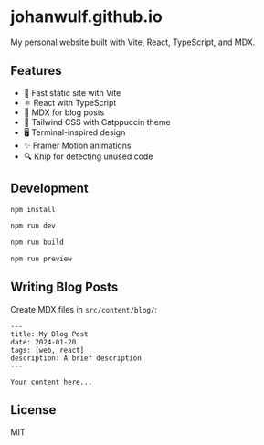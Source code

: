 # johanwulf.github.io

My personal website built with Vite, React, TypeScript, and MDX.

## Features

- 🚀 Fast static site with Vite
- ⚛️ React with TypeScript
- 📝 MDX for blog posts
- 🎨 Tailwind CSS with Catppuccin theme
- 🖥️ Terminal-inspired design
- ✨ Framer Motion animations
- 🔍 Knip for detecting unused code

## Development

```bash
npm install

npm run dev

npm run build

npm run preview
```

## Writing Blog Posts

Create MDX files in `src/content/blog/`:

```mdx
---
title: My Blog Post
date: 2024-01-20
tags: [web, react]
description: A brief description
---

Your content here...
```

## License

MIT
